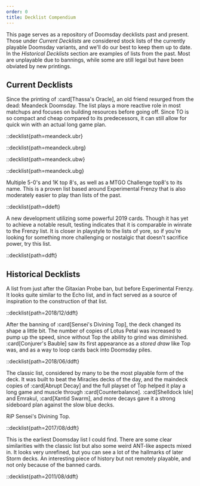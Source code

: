 ```yaml
---
order: 0
title: Decklist Compendium
---
```


This page serves as a repository of Doomsday decklists past and present. Those
under *Current Decklists* are considered stock lists of the currently playable
Doomsday variants, and we'll do our best to keep them up to date. In the
*Historical Decklists* section are examples of lists from the past. Most are
unplayable due to bannings, while some are still legal but have been obviated by
new printings.

## Current Decklists

Since the printing of :card[Thassa's Oracle], an old friend resurged from the
dead: Meandeck Doomsday. The list plays a more reactive role in most matchups
and focuses on building resources before going off. Since TO is so compact and
cheap compared to its predecessors, it can still allow for quick win with an
actual long game plan.

::decklist{path=meandeck.ubr}

::decklist{path=meandeck.ubrg}

::decklist{path=meandeck.ubw}

::decklist{path=meandeck.ubg}

Multiple 5-0's and 1K top 8's, as well as a MTGO Challenge top8's to its name.
This is a proven list based around Experimental Frenzy that is also moderately
easier to play than lists of the past.

::decklist{path=ddeft}

A new development utilizing some powerful 2019 cards. Though it has yet to
achieve a notable result, testing indicates that it is comparable in winrate to
the Frenzy list. It is closer in playstyle to the lists of yore, so if you're
looking for something more challenging or nostalgic that doesn't sacrifice
power, try this list.

::decklist{path=ddft}

## Historical Decklists

A list from just after the Gitaxian Probe ban, but before Experimental Frenzy.
It looks quite similar to the Echo list, and in fact served as a source of
inspiration to the construction of that list.

::decklist{path=2018/12/ddft}

After the banning of :card[Sensei's Divining Top], the deck changed its shape a
little bit. The number of copies of Lotus Petal was increased to pump up the
speed, since without Top the ability to grind was diminished. :card[Conjurer's
Bauble] saw its first appearance as a *stored draw* like Top was, and as a way
to loop cards back into Doomsday piles.

::decklist{path=2018/06/ddft}

The classic list, considered by many to be the most playable form of the deck.
It was built to beat the Miracles decks of the day, and the maindeck copies of
:card[Abrupt Decay] and the full playset of Top helped it play a long game and
muscle through :card[Counterbalance]. :card[Shelldock Isle] and Emrakul,
:card[Xantid Swarm], and more decays gave it a strong sideboard plan against the
slow blue decks.

RiP Sensei's Divining Top.

::decklist{path=2017/08/ddft}

This is the earliest Doomsday list I could find. There are some clear
similarities with the classic list but also some weird ANT-like aspects mixed
in. It looks very unrefined, but you can see a lot of the hallmarks of later
Storm decks. An interesting piece of history but not remotely playable, and not
only because of the banned cards.

::decklist{path=2011/08/ddft}
